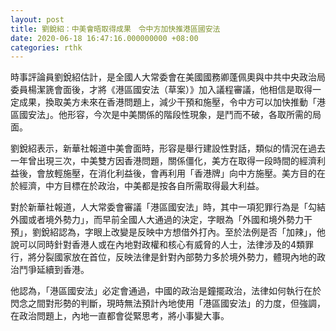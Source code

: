 ```yaml
---
layout: post
title: 劉銳紹：中美會晤取得成果　令中方加快推港區國安法
date: 2020-06-18 16:47:16.000000000 +08:00
categories: rthk
---
```


時事評論員劉銳紹估計，是全國人大常委會在美國國務卿蓬佩奧與中共中央政治局委員楊潔篪會面後，才將《港區國安法（草案）》加入議程審議，他相信是取得一定成果，換取美方未來在香港問題上，減少干預和施壓，令中方可以加快推動「港區國安法」。他形容，今次是中美關係的階段性現象，是鬥而不破，各取所需的局面。

劉銳紹表示，新華社報道中美會面時，形容是舉行建設性對話，類似的情況在過去一年曾出現三次，中美雙方因香港問題，關係僵化，美方在取得一段時間的經濟利益後，會放輕施壓，在消化利益後，會再利用「香港牌」向中方施壓。美方目的在於經濟，中方目標在於政治，中美都是按各自所需取得最大利益。

對於新華社報道，人大常委會審議「港區國安法」時，其中一項犯罪行為是「勾結外國或者境外勢力」，而早前全國人大通過的決定，字眼為「外國和境外勢力干預」，劉銳紹認為，字眼上改變是反映中方想借外打內。至於法例是否「加辣」，他說可以同時針對香港人或在內地對政權和核心有威脅的人士，法律涉及的4類罪行，將分裂國家放在首位，反映法律是針對內部勢力多於境外勢力，體現內地的政治鬥爭延續到香港。

他認為，「港區國安法」必定會通過，中國的政治是鐘擺政治，法律如何執行在於閃念之間對形勢的判斷，現時無法預計內地使用「港區國安法」的力度，但強調，在政治問題上，內地一直都會從緊思考，將小事變大事。
